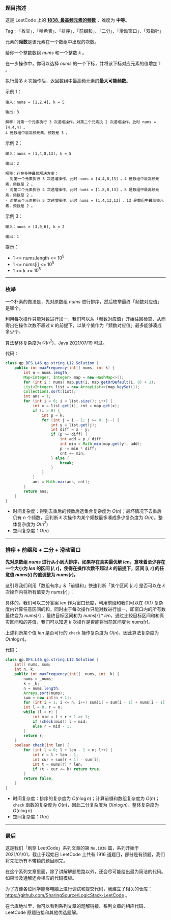 ### 题目描述

这是 LeetCode 上的 **[1838. 最高频元素的频数](https://leetcode-cn.com/problems/frequency-of-the-most-frequent-element/solution/gong-shui-san-xie-cong-mei-ju-dao-pai-xu-kxnk/)** ，难度为 **中等**。

Tag : 「枚举」、「哈希表」、「排序」、「前缀和」、「二分」、「滑动窗口」、「双指针」



元素的**频数**是该元素在一个数组中出现的次数。

给你一个整数数组 $nums$ 和一个整数 $k$ 。

在一步操作中，你可以选择 $nums$ 的一个下标，并将该下标对应元素的值增加 $1$ 。

执行最多 $k$ 次操作后，返回数组中最高频元素的**最大可能频数**。

示例 1：
```
输入：nums = [1,2,4], k = 5

输出：3

解释：对第一个元素执行 3 次递增操作，对第二个元素执 2 次递增操作，此时 nums = [4,4,4] 。
4 是数组中最高频元素，频数是 3 。
```
示例 2：
```
输入：nums = [1,4,8,13], k = 5

输出：2

解释：存在多种最优解决方案：
- 对第一个元素执行 3 次递增操作，此时 nums = [4,4,8,13] 。4 是数组中最高频元素，频数是 2 。
- 对第二个元素执行 4 次递增操作，此时 nums = [1,8,8,13] 。8 是数组中最高频元素，频数是 2 。
- 对第三个元素执行 5 次递增操作，此时 nums = [1,4,13,13] 。13 是数组中最高频元素，频数是 2 。
```
示例 3：
```
输入：nums = [3,9,6], k = 2

输出：1
```

提示：
* 1 <= nums.length <= $10^5$
* 1 <= nums[i] <= $10^5$
* 1 <= k <= $10^5$

---

### 枚举

一个朴素的做法是，先对原数组 $nums$ 进行排序，然后枚举最终「频数对应值」是哪个。

利用每次操作只能对数进行加一，我们可以从「频数对应值」开始往回检查，从而得出在操作次数不超过 $k$ 的前提下，以某个值作为「频数对应值」最多能够凑成多少个。

算法整体复杂度为 $O(n^2)$，Java 2021/07/19 可过。

代码：
```Java
class gp.DFS.L46.gp.string.L12.Solution {
    public int maxFrequency(int[] nums, int k) {
        int n = nums.length;
        Map<Integer, Integer> map = new HashMap<>();
        for (int i : nums) map.put(i, map.getOrDefault(i, 0) + 1);
        List<Integer> list = new ArrayList<>(map.keySet());
        Collections.sort(list);
        int ans = 1;
        for (int i = 0; i < list.size(); i++) {
            int x = list.get(i), cnt = map.get(x);
            if (i > 0) {
                int p = k;
                for (int j = i - 1; j >= 0; j--) {
                    int y = list.get(j);
                    int diff = x - y;
                    if (p >= diff) {
                        int add = p / diff;
                        int min = Math.min(map.get(y), add);
                        p -= min * diff;
                        cnt += min;
                    } else {
                        break;
                    }
                }
            }
            ans = Math.max(ans, cnt);
        }
        return ans;
    }
}
```
* 时间复杂度：得到去重后的频数后选集合复杂度为 $O(n)$；最坏情况下去重后仍有 $n$ 个频数，且判断 $k$ 次操作内某个频数最多凑成多少复杂度为 $O(n)$。整体复杂度为 $O(n^2)$
* 空间复杂度：$O(n)$

---

### 排序 + 前缀和 + 二分 + 滑动窗口

**先对原数组 $nums$ 进行从小到大排序，如果存在真实最优解 $len$，意味着至少存在一个大小为 $len$ 的区间 $[l, r]$，使得在操作次数不超过 $k$ 的前提下，区间 $[l, r]$ 的任意值 $nums[i]$ 的值调整为 $nums[r]$。**

这引导我们利用「数组有序」&「前缀和」快速判断「某个区间 $[l, r]$ 是否可以在 $k$ 次操作内将所有值变为 $nums[r]$」：

具体的，我们可以二分答案 $len$ 作为窗口长度，利用前缀和我们可以在 $O(1)$ 复杂度内计算任意区间的和，同时由于每次操作只能对数进行加一，即窗口内的所有数最终变为 $nums[r]$ ，最终目标区间和为 $nums[r] * len$，通过比较目标区间和和真实区间和的差值，我们可以知道 $k$ 次操作是否能将当前区间变为 $nums[r]$。

上述判断某个值 $len$ 是否可行的 `check` 操作复杂度为 $O(n)$，因此算法复杂度为 $O(n\log{n})$。

代码：
```Java
class gp.DFS.L46.gp.string.L12.Solution {
    int[] nums, sum;
    int n, k;
    public int maxFrequency(int[] _nums, int _k) {
        nums = _nums;
        k = _k;
        n = nums.length;
        Arrays.sort(nums);
        sum = new int[n + 1];
        for (int i = 1; i <= n; i++) sum[i] = sum[i - 1] + nums[i - 1];
        int l = 0, r = n;
        while (l < r) {
            int mid = l + r + 1 >> 1;
            if (check(mid)) l = mid;
            else r = mid - 1;
        }
        return r;
    }
    boolean check(int len) {
        for (int l = 0; l + len - 1 < n; l++) {
            int r = l + len - 1;
            int cur = sum[r + 1] - sum[l];
            int t = nums[r] * len;
            if (t - cur <= k) return true;
        }
        return false;
    }
}
```
* 时间复杂度：排序的复杂度为 $O(n\log{n})$；计算前缀和数组复杂度为 $O(n)$；`check` 函数的复杂度为 $O(n)$，因此二分复杂度为 $O(n\log{n})$。整体复杂度为 $O(n\log{n})$
* 空间复杂度：$O(n)$

---

### 最后

这是我们「刷穿 LeetCode」系列文章的第 `No.1838` 篇，系列开始于 2021/01/01，截止于起始日 LeetCode 上共有 1916 道题目，部分是有锁题，我们将先把所有不带锁的题目刷完。

在这个系列文章里面，除了讲解解题思路以外，还会尽可能给出最为简洁的代码。如果涉及通解还会相应的代码模板。

为了方便各位同学能够电脑上进行调试和提交代码，我建立了相关的仓库：https://github.com/SharingSource/LogicStack-LeetCode 。

在仓库地址里，你可以看到系列文章的题解链接、系列文章的相应代码、LeetCode 原题链接和其他优选题解。

